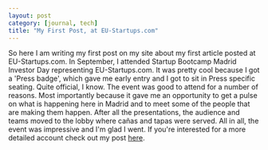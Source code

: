 ```yaml
--- 
layout: post
category: [journal, tech]
title: "My First Post, at EU-Startups.com"
---
```


So here I am writing my first post on my site about my first article posted at EU-Startups.com. In September, I attended Startup Bootcamp Madrid Investor Day representing EU-Startups.com. It was pretty cool because I got a 'Press badge', which gave me early entry and I got to sit in Press specific seating. Quite official, I know. The event was good to attend for a number of reasons. Most importantly because it gave me an opportunity to get a pulse on what is happening here in Madrid and to meet some of the people that are making them happen. After all the presentations, the audience and teams moved to the lobby where cañas and tapas were served. All in all, the event was impressive and I'm glad I went. If you're interested for a more detailed account check out my post <a href="http://www.eu-startups.com/2011/09/startupbootcamp-madrid-investor-day/">here</a>. 